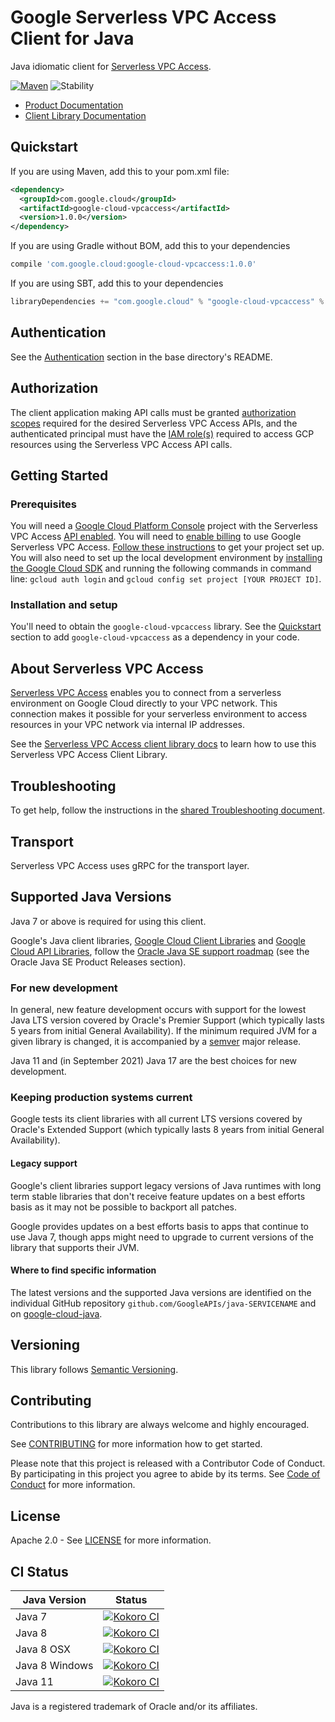 # Google Serverless VPC Access Client for Java

Java idiomatic client for [Serverless VPC Access][product-docs].

[![Maven][maven-version-image]][maven-version-link]
![Stability][stability-image]

- [Product Documentation][product-docs]
- [Client Library Documentation][javadocs]


## Quickstart


If you are using Maven, add this to your pom.xml file:


```xml
<dependency>
  <groupId>com.google.cloud</groupId>
  <artifactId>google-cloud-vpcaccess</artifactId>
  <version>1.0.0</version>
</dependency>

```

If you are using Gradle without BOM, add this to your dependencies

```Groovy
compile 'com.google.cloud:google-cloud-vpcaccess:1.0.0'
```

If you are using SBT, add this to your dependencies

```Scala
libraryDependencies += "com.google.cloud" % "google-cloud-vpcaccess" % "1.0.0"
```

## Authentication

See the [Authentication][authentication] section in the base directory's README.

## Authorization

The client application making API calls must be granted [authorization scopes][auth-scopes] required for the desired Serverless VPC Access APIs, and the authenticated principal must have the [IAM role(s)][predefined-iam-roles] required to access GCP resources using the Serverless VPC Access API calls.

## Getting Started

### Prerequisites

You will need a [Google Cloud Platform Console][developer-console] project with the Serverless VPC Access [API enabled][enable-api].
You will need to [enable billing][enable-billing] to use Google Serverless VPC Access.
[Follow these instructions][create-project] to get your project set up. You will also need to set up the local development environment by
[installing the Google Cloud SDK][cloud-sdk] and running the following commands in command line:
`gcloud auth login` and `gcloud config set project [YOUR PROJECT ID]`.

### Installation and setup

You'll need to obtain the `google-cloud-vpcaccess` library.  See the [Quickstart](#quickstart) section
to add `google-cloud-vpcaccess` as a dependency in your code.

## About Serverless VPC Access


[Serverless VPC Access][product-docs] enables you to connect from a serverless environment on Google Cloud directly to your VPC network. This connection makes it possible for your serverless environment to access resources in your VPC network via internal IP addresses.

See the [Serverless VPC Access client library docs][javadocs] to learn how to
use this Serverless VPC Access Client Library.






## Troubleshooting

To get help, follow the instructions in the [shared Troubleshooting document][troubleshooting].

## Transport

Serverless VPC Access uses gRPC for the transport layer.

## Supported Java Versions

Java 7 or above is required for using this client.

Google's Java client libraries,
[Google Cloud Client Libraries][cloudlibs]
and
[Google Cloud API Libraries][apilibs],
follow the
[Oracle Java SE support roadmap][oracle]
(see the Oracle Java SE Product Releases section).

### For new development

In general, new feature development occurs with support for the lowest Java
LTS version covered by  Oracle's Premier Support (which typically lasts 5 years
from initial General Availability). If the minimum required JVM for a given
library is changed, it is accompanied by a [semver][semver] major release.

Java 11 and (in September 2021) Java 17 are the best choices for new
development.

### Keeping production systems current

Google tests its client libraries with all current LTS versions covered by
Oracle's Extended Support (which typically lasts 8 years from initial
General Availability).

#### Legacy support

Google's client libraries support legacy versions of Java runtimes with long
term stable libraries that don't receive feature updates on a best efforts basis
as it may not be possible to backport all patches.

Google provides updates on a best efforts basis to apps that continue to use
Java 7, though apps might need to upgrade to current versions of the library
that supports their JVM.

#### Where to find specific information

The latest versions and the supported Java versions are identified on
the individual GitHub repository `github.com/GoogleAPIs/java-SERVICENAME`
and on [google-cloud-java][g-c-j].

## Versioning


This library follows [Semantic Versioning](http://semver.org/).



## Contributing


Contributions to this library are always welcome and highly encouraged.

See [CONTRIBUTING][contributing] for more information how to get started.

Please note that this project is released with a Contributor Code of Conduct. By participating in
this project you agree to abide by its terms. See [Code of Conduct][code-of-conduct] for more
information.


## License

Apache 2.0 - See [LICENSE][license] for more information.

## CI Status

Java Version | Status
------------ | ------
Java 7 | [![Kokoro CI][kokoro-badge-image-1]][kokoro-badge-link-1]
Java 8 | [![Kokoro CI][kokoro-badge-image-2]][kokoro-badge-link-2]
Java 8 OSX | [![Kokoro CI][kokoro-badge-image-3]][kokoro-badge-link-3]
Java 8 Windows | [![Kokoro CI][kokoro-badge-image-4]][kokoro-badge-link-4]
Java 11 | [![Kokoro CI][kokoro-badge-image-5]][kokoro-badge-link-5]

Java is a registered trademark of Oracle and/or its affiliates.

[product-docs]: https://cloud.google.com/vpc/docs/serverless-vpc-access
[javadocs]: https://googleapis.dev/java/google-cloud-vpcaccess/latest/index.html
[kokoro-badge-image-1]: http://storage.googleapis.com/cloud-devrel-public/java/badges/java-vpcaccess/java7.svg
[kokoro-badge-link-1]: http://storage.googleapis.com/cloud-devrel-public/java/badges/java-vpcaccess/java7.html
[kokoro-badge-image-2]: http://storage.googleapis.com/cloud-devrel-public/java/badges/java-vpcaccess/java8.svg
[kokoro-badge-link-2]: http://storage.googleapis.com/cloud-devrel-public/java/badges/java-vpcaccess/java8.html
[kokoro-badge-image-3]: http://storage.googleapis.com/cloud-devrel-public/java/badges/java-vpcaccess/java8-osx.svg
[kokoro-badge-link-3]: http://storage.googleapis.com/cloud-devrel-public/java/badges/java-vpcaccess/java8-osx.html
[kokoro-badge-image-4]: http://storage.googleapis.com/cloud-devrel-public/java/badges/java-vpcaccess/java8-win.svg
[kokoro-badge-link-4]: http://storage.googleapis.com/cloud-devrel-public/java/badges/java-vpcaccess/java8-win.html
[kokoro-badge-image-5]: http://storage.googleapis.com/cloud-devrel-public/java/badges/java-vpcaccess/java11.svg
[kokoro-badge-link-5]: http://storage.googleapis.com/cloud-devrel-public/java/badges/java-vpcaccess/java11.html
[stability-image]: https://img.shields.io/badge/stability-ga-green
[maven-version-image]: https://img.shields.io/maven-central/v/com.google.cloud/google-cloud-vpcaccess.svg
[maven-version-link]: https://search.maven.org/search?q=g:com.google.cloud%20AND%20a:google-cloud-vpcaccess&core=gav
[authentication]: https://github.com/googleapis/google-cloud-java#authentication
[auth-scopes]: https://developers.google.com/identity/protocols/oauth2/scopes
[predefined-iam-roles]: https://cloud.google.com/iam/docs/understanding-roles#predefined_roles
[iam-policy]: https://cloud.google.com/iam/docs/overview#cloud-iam-policy
[developer-console]: https://console.developers.google.com/
[create-project]: https://cloud.google.com/resource-manager/docs/creating-managing-projects
[cloud-sdk]: https://cloud.google.com/sdk/
[troubleshooting]: https://github.com/googleapis/google-cloud-common/blob/master/troubleshooting/readme.md#troubleshooting
[contributing]: https://github.com/googleapis/java-vpcaccess/blob/master/CONTRIBUTING.md
[code-of-conduct]: https://github.com/googleapis/java-vpcaccess/blob/master/CODE_OF_CONDUCT.md#contributor-code-of-conduct
[license]: https://github.com/googleapis/java-vpcaccess/blob/master/LICENSE
[enable-billing]: https://cloud.google.com/apis/docs/getting-started#enabling_billing
[enable-api]: https://console.cloud.google.com/flows/enableapi?apiid=vpcaccess.googleapis.com
[libraries-bom]: https://github.com/GoogleCloudPlatform/cloud-opensource-java/wiki/The-Google-Cloud-Platform-Libraries-BOM
[shell_img]: https://gstatic.com/cloudssh/images/open-btn.png

[semver]: https://semver.org/
[cloudlibs]: https://cloud.google.com/apis/docs/client-libraries-explained
[apilibs]: https://cloud.google.com/apis/docs/client-libraries-explained#google_api_client_libraries
[oracle]: https://www.oracle.com/java/technologies/java-se-support-roadmap.html
[g-c-j]: http://github.com/googleapis/google-cloud-java
